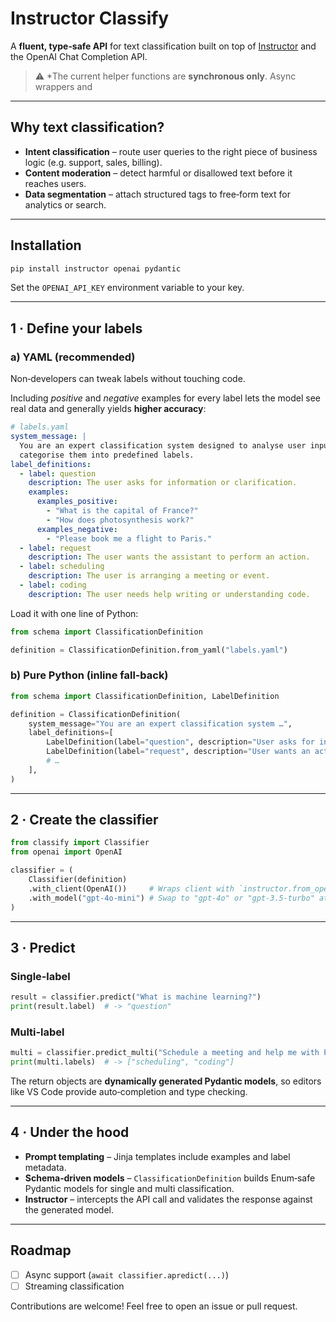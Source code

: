 # Instructor Classify 

A **fluent, type‑safe API** for text classification built on top of
[Instructor](https://github.com/jxnl/instructor/) and the OpenAI Chat
Completion API.

> ⚠️ *The current helper functions are **synchronous only**. Async wrappers and

---

## Why text classification?

* **Intent classification** – route user queries to the right piece of business
  logic (e.g. support, sales, billing).
* **Content moderation** – detect harmful or disallowed text before it reaches
  users.
* **Data segmentation** – attach structured tags to free‑form text for
  analytics or search.

---

## Installation

```bash
pip install instructor openai pydantic
```

Set the `OPENAI_API_KEY` environment variable to your key.

---

## 1 · Define your labels

### a) YAML (recommended)

Non‑developers can tweak labels without touching code.

Including *positive* and *negative* examples for every label lets the model see
real data and generally yields **higher accuracy**:

```yaml
# labels.yaml
system_message: |
  You are an expert classification system designed to analyse user inputs and
  categorise them into predefined labels.
label_definitions:
  - label: question
    description: The user asks for information or clarification.
    examples:
      examples_positive:
        - "What is the capital of France?"
        - "How does photosynthesis work?"
      examples_negative:
        - "Please book me a flight to Paris."
  - label: request
    description: The user wants the assistant to perform an action.
  - label: scheduling
    description: The user is arranging a meeting or event.
  - label: coding
    description: The user needs help writing or understanding code.
```

Load it with one line of Python:

```python
from schema import ClassificationDefinition

definition = ClassificationDefinition.from_yaml("labels.yaml")
```

### b) Pure Python (inline fall‑back)

```python
from schema import ClassificationDefinition, LabelDefinition

definition = ClassificationDefinition(
    system_message="You are an expert classification system …",
    label_definitions=[
        LabelDefinition(label="question", description="User asks for info."),
        LabelDefinition(label="request", description="User wants an action."),
        # …
    ],
)
```

---

## 2 · Create the classifier

```python
from classify import Classifier
from openai import OpenAI

classifier = (
    Classifier(definition)
    .with_client(OpenAI())     # Wraps client with `instructor.from_openai`
    .with_model("gpt-4o-mini") # Swap to "gpt-4o" or "gpt-3.5-turbo" at will
)
```

---

## 3 · Predict

### Single‑label

```python
result = classifier.predict("What is machine learning?")
print(result.label)  # -> "question"
```

### Multi‑label

```python
multi = classifier.predict_multi("Schedule a meeting and help me with Python.")
print(multi.labels)  # -> ["scheduling", "coding"]
```

The return objects are **dynamically generated Pydantic models**, so editors
like VS Code provide auto‑completion and type checking.

---

## 4 · Under the hood

* **Prompt templating** – Jinja templates include examples and label metadata.
* **Schema‑driven models** – `ClassificationDefinition` builds Enum‑safe
  Pydantic models for single and multi classification.
* **Instructor** – intercepts the API call and validates the response against
  the generated model.

---

## Roadmap

- [ ] Async support (`await classifier.apredict(...)`)
- [ ] Streaming classification

Contributions are welcome! Feel free to open an issue or pull request.


